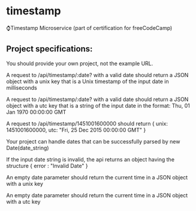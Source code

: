 # timestamp
⌚Timestamp Microservice (part of certification for freeCodeCamp)

## Project specifications: 

You should provide your own project, not the example URL.

A request to /api/timestamp/:date? with a valid date should return a JSON object with a unix key that is a Unix timestamp of the input date in milliseconds

A request to /api/timestamp/:date? with a valid date should return a JSON object with a utc key that is a string of the input date in the format: Thu, 01 Jan 1970 00:00:00 GMT

A request to /api/timestamp/1451001600000 should return { unix: 1451001600000, utc: "Fri, 25 Dec 2015 00:00:00 GMT" }

Your project can handle dates that can be successfully parsed by new Date(date_string)

If the input date string is invalid, the api returns an object having the structure { error : "Invalid Date" }

An empty date parameter should return the current time in a JSON object with a unix key

An empty date parameter should return the current time in a JSON object with a utc key
